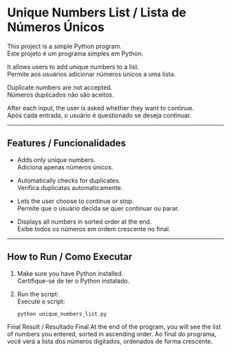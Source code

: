 # Unique Numbers List / Lista de Números Únicos

This project is a simple Python program.  
Este projeto é um programa simples em Python.

It allows users to add unique numbers to a list.  
Permite aos usuários adicionar números únicos a uma lista.

Duplicate numbers are not accepted.  
Números duplicados não são aceitos.

After each input, the user is asked whether they want to continue.  
Após cada entrada, o usuário é questionado se deseja continuar.

---

## Features / Funcionalidades

- Adds only unique numbers.  
  Adiciona apenas números únicos.

- Automatically checks for duplicates.  
  Verifica duplicatas automaticamente.

- Lets the user choose to continue or stop.  
  Permite que o usuário decida se quer continuar ou parar.

- Displays all numbers in sorted order at the end.  
  Exibe todos os números em ordem crescente no final.

---

## How to Run / Como Executar

1. Make sure you have Python installed.  
   Certifique-se de ter o Python instalado.

2. Run the script:  
   Execute o script:
   ```bash
   python unique_numbers_list.py

Final Result / Resultado Final
At the end of the program, you will see the list of numbers you entered, sorted in ascending order.
Ao final do programa, você verá a lista dos números digitados, ordenados de forma crescente.